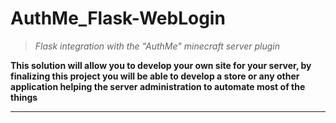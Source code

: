 # AuthMe_Flask-WebLogin

> *Flask integration with the "AuthMe" minecraft server plugin*

**This solution will allow you to develop your own site for your server, by finalizing this project you will be able to develop a store or any other application helping the server administration to automate most of the things**

***
